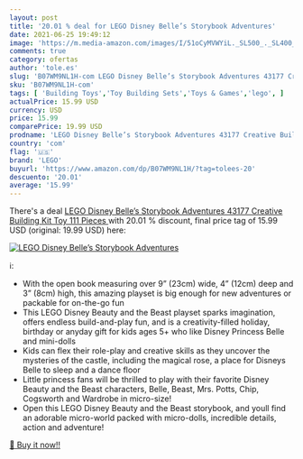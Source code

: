 ```yaml
---
layout: post
title: '20.01 % deal for LEGO Disney Belle’s Storybook Adventures'
date: 2021-06-25 19:49:12
image: 'https://m.media-amazon.com/images/I/51oCyMVWYiL._SL500_._SL400_.jpg'
comments: true
category: ofertas
author: 'tole.es'
slug: 'B07WM9NL1H-com LEGO Disney Belle’s Storybook Adventures 43177 Creative...'
sku: 'B07WM9NL1H-com'
tags: [ 'Building Toys','Toy Building Sets','Toys & Games','lego', ]
actualPrice: 15.99 USD
currency: USD
price: 15.99
comparePrice: 19.99 USD
prodname: 'LEGO Disney Belle’s Storybook Adventures 43177 Creative Building Kit Toy  111 Pieces '
country: 'com'
flag: '🇺🇸'
brand: 'LEGO'
buyurl: 'https://www.amazon.com/dp/B07WM9NL1H/?tag=tolees-20'
descuento: '20.01'
average: '15.99'
---
```


There's a deal [LEGO Disney Belle’s Storybook Adventures 43177 Creative Building Kit Toy  111 Pieces ](https://www.amazon.com/dp/B07WM9NL1H/?tag=tolees-20)  with  20.01 % discount, final price tag of  15.99 USD (original: 19.99 USD) here:

[![LEGO Disney Belle’s Storybook Adventures](https://m.media-amazon.com/images/I/51oCyMVWYiL._SL500_._SL400_.jpg)](https://www.amazon.com/dp/B07WM9NL1H/?tag=tolees-20)

ℹ️:

- With the open book measuring over 9” (23cm) wide, 4” (12cm) deep and 3” (8cm) high, this amazing playset is big enough for new adventures or packable for on-the-go fun
- This LEGO Disney Beauty and the Beast playset sparks imagination, offers endless build-and-play fun, and is a creativity-filled holiday, birthday or anyday gift for kids ages 5+ who like Disney Princess Belle and mini-dolls
- Kids can flex their role-play and creative skills as they uncover the mysteries of the castle, including the magical rose, a place for Disneys Belle to sleep and a dance floor
- Little princess fans will be thrilled to play with their favorite Disney Beauty and the Beast characters, Belle, Beast, Mrs. Potts, Chip, Cogsworth and Wardrobe in micro-size!
- Open this LEGO Disney Beauty and the Beast storybook, and youll find an adorable micro-world packed with micro-dolls, incredible details, action and adventure!

[🛒 Buy it now!!](https://www.amazon.com/dp/B07WM9NL1H/?tag=tolees-20)

